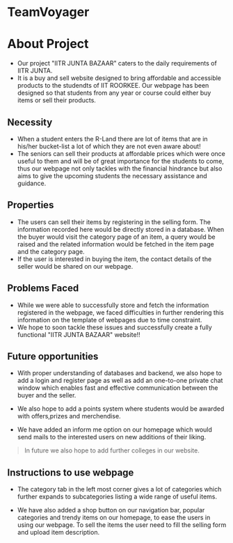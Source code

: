 # TeamVoyager

# About Project

- Our project "IITR JUNTA BAZAAR" caters to the daily requirements of IITR JUNTA. 
- It is a buy and sell website designed to bring affordable and accessible products to the studendts of IIT ROORKEE.
Our webpage has been designed so that students from any year or course could either buy items or sell their products.

## Necessity

- When a student enters the R-Land there are lot of items that are in his/her bucket-list a lot of which they are not even aware about!
- The seniors can sell their products at affordable prices which were once useful to them and will be of great importance for the students to come, thus our webpage 
not only tackles with the financial hindrance but also aims to give the upcoming students the necessary assistance and guidance.

## Properties

- The users can sell their items by registering in the selling form. The information recorded here would be directly stored in a database. When the buyer would visit the 
category page of an item, a query would be raised and the related information would be fetched in the item page and the category page.
- If the user is interested in buying the item, the contact details of the seller would be shared on our webpage.

## Problems Faced

- While we were able to successfully store and fetch the information registered in the webpage, we faced difficulties in further rendering this information on the
template of webpages due to time constraint.
- We hope to soon tackle these issues and successfully create a fully functional "IITR JUNTA BAZAAR" website!!

## Future opportunities

- With proper understanding of databases and backend, we also hope to add a login and register page as well as add an one-to-one private chat window which enables
fast and effective communication between the buyer and the seller.

- We also hope to add a points system where students would be awarded with offers,prizes and merchendise.

- We have added an inform me option on our homepage which would send mails to the interested users on new additions of their liking.

> In future we also hope to add further colleges in our website.

## Instructions to use webpage

- The category tab in the left most corner gives a lot of categories which further expands to subcategories listing a wide range of useful items.

- We have also added a shop button on our navigation bar, popular categories and trendy items on our homepage, to ease the users in using our webpage. To sell the
items the user need to fill the selling form and upload item description.
